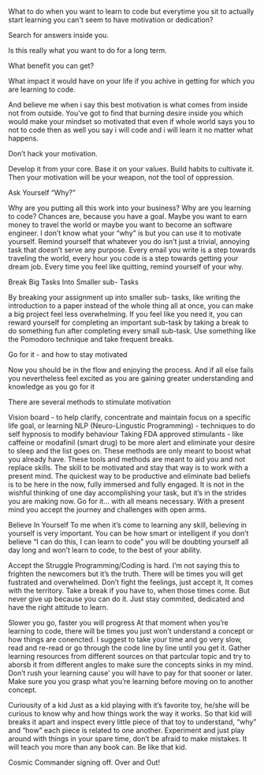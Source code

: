 What to do when you want to learn to code but everytime you sit to actually start learning you can't seem to have motivation or dedication?

Search for answers inside you.

Is this really what you want to do for a long term.

What benefit you can get?

What impact it would have on your life if you achive in getting for which you are learning to code.

And believe me when i say this best motivation is what comes from inside not from outside. You’ve got to find that burning desire inside you which would make your mindset so motivated that even if whole world says you to not to code then as well you say i will code and i will learn it no matter what happens.

Don’t hack your motivation.

Develop it from your core. Base it on your values. Build habits to cultivate it.
Then your motivation will be your weapon, not the tool of oppression.

Ask Yourself “Why?”

Why are you putting all this work into your business? Why are you learning to code? Chances are, because you have a goal. Maybe you want to earn money to travel the world or maybe you want to become an software engineer. I don’t know what your “why” is but you can use it to motivate yourself. Remind yourself that whatever you do isn’t just a trivial, annoying task that doesn’t serve any purpose. Every email you write is a step towards traveling the world, every hour you code is a step towards getting your dream job. Every time you feel like quitting, remind yourself of your why.

Break Big Tasks Into Smaller sub- Tasks

By breaking your assignment up into smaller sub- tasks, like writing the introduction to a paper instead of the whole thing all at once, you can make a big project feel less overwhelming. If you feel like you need it, you can reward yourself for completing an important sub-task by taking a break to do something fun after completing every small sub-task. Use something like the Pomodoro technique and take frequent breaks.

Go for it - and how to stay motivated

Now you should be in the flow and enjoying the process. And if all else fails you nevertheless feel excited as you are gaining greater understanding and knowledge as you go for it

There are several methods to stimulate motivation

Vision board - to help clarify, concentrate and maintain focus on a specific life goal, or learning
NLP (Neuro-Lingustic Programming) - techniques to do self hypnosis to modify behaviour
Taking FDA approved stimulants - like caffeine or modafinil (smart drug) to be more alert and eliminate your desire to sleep
and the list goes on.
These methods are only meant to boost what you already have. These tools and methods are meant to aid you and not replace skills.
The skill to be motivated and stay that way is to work with a present mind. The quickest way to be productive and eliminate bad beliefs is to be here in the now, fully immersed and fully engaged. 
It is not in the wishful thinking of one day accomplishing your task, but it’s in the strides you are making now.
Go for it… with all means necessary. With a present mind you accept the journey and challenges with open arms.

Believe In Yourself
To me when it’s come to learning any skill, believing in yourself is very important. 
You can be how smart or intelligent if you don’t believe “I can do this, I can learn to code” you will be doubting yourself all day long and won’t learn to code, to the best of your ability.

Accept the Struggle
Programming/Coding is hard. I’m not saying this to frighten the newcomers but it’s the truth.
There will be times you will get fustrated and overwhelmed. 
Don’t fight the feelings, just accept it, It comes with the territory. 
Take a break if you have to, when those times come. But never give up because you can do it. 
Just stay commited, dedicated and have the right attitude to learn.

Slower you go, faster you will progress
At that moment when you’re learning to code, there will be times you just won’t understand a concept or how things are conencted. 
I suggest to take your time and go very slow, read and re-read or go through the code line by line until you get it. 
Gather learning resources from different sources on that partcular topic and try to aborsb it from different angles to make sure the 
concepts sinks in my mind. Don’t rush your learning cause’ you will have to pay for that sooner or later.
Make sure you you grasp what you’re learning before moving on to another concept.

Curiousity of a kid
Just as a kid playing with it’s favorite toy, he/she will be curious to know why and how things work the way it works. 
So that kid will breaks it apart and inspect every little piece of that toy to understand, “why” and “how” each piece is related to one 
another. Experiment and just play around with things in your spare time, don’t be afraid to make mistakes. 
It will teach you more than any book can. Be like that kid.

Cosmic Commander signing off.
Over and Out!
